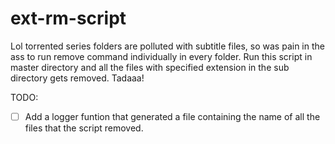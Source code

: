 # ext-rm-script

Lol torrented series folders are polluted with subtitle files, so was pain in the ass to run remove command individually in every
folder. Run this script in master directory and all the files with specified extension in the sub directory gets removed. Tadaaa!

TODO:

- [ ] Add a logger funtion that generated a file containing the name of all the files that the script removed.
